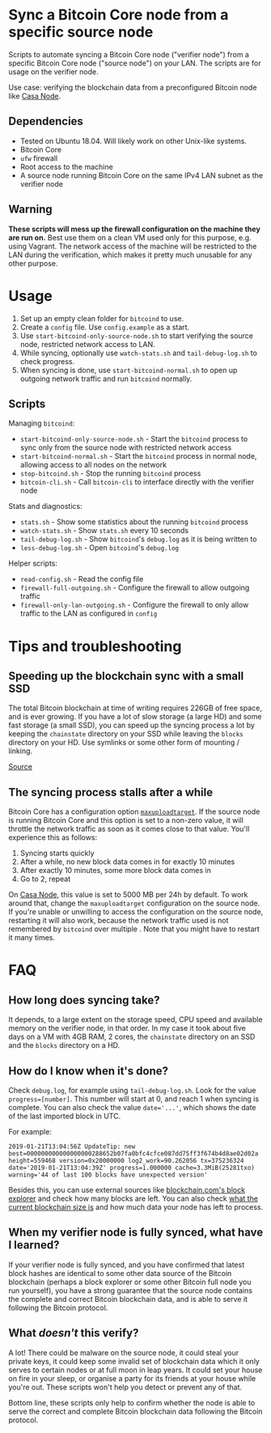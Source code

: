 # Sync a Bitcoin Core node from a specific source node

Scripts to automate syncing a Bitcoin Core node ("verifier node") from a specific Bitcoin Core node ("source node") on your LAN. The scripts are for usage on the verifier node.

Use case: verifying the blockchain data from a preconfigured Bitcoin node like [Casa Node](https://keys.casa/lightning-bitcoin-node/).

## Dependencies

* Tested on Ubuntu 18.04. Will likely work on other Unix-like systems.
* Bitcoin Core
* `ufw` firewall
* Root access to the machine
* A source node running Bitcoin Core on the same IPv4 LAN subnet as the verifier node

## Warning

**These scripts will mess up the firewall configuration on the machine they are run on.** Best use them on a clean VM used only for this purpose, e.g. using Vagrant. The network access of the machine will be restricted to the LAN during the verification, which makes it pretty much unusable for any other purpose.

# Usage

1. Set up an empty clean folder for `bitcoind` to use.
2. Create a `config` file. Use `config.example` as a start.
3. Use `start-bitcoind-only-source-node.sh` to start verifying the source node, restricted network access to LAN.
4. While syncing, optionally use `watch-stats.sh` and `tail-debug-log.sh` to check progress.
5. When syncing is done, use `start-bitcoind-normal.sh` to open up outgoing network traffic and run `bitcoind` normally.

## Scripts

Managing `bitcoind`:

- `start-bitcoind-only-source-node.sh` - Start the `bitcoind` process to sync only from the source node with restricted network access
- `start-bitcoind-normal.sh` - Start the `bitcoind` process in normal node, allowing access to all nodes on the network
- `stop-bitcoind.sh` - Stop the running `bitcoind` process
- `bitcoin-cli.sh` - Call `bitcoin-cli` to interface directly with the verifier node

Stats and diagnostics:
- `stats.sh` - Show some statistics about the running `bitcoind` process
- `watch-stats.sh` - Show `stats.sh` every 10 seconds
- `tail-debug-log.sh` - Show `bitcoind`'s `debug.log` as it is being written to
- `less-debug-log.sh` - Open `bitcoind`'s `debug.log`

Helper scripts:
- `read-config.sh` - Read the config file
- `firewall-full-outgoing.sh` - Configure the firewall to allow outgoing traffic
- `firewall-only-lan-outgoing.sh` - Configure the firewall to only allow traffic to the LAN as configured in `config`

# Tips and troubleshooting

## Speeding up the blockchain sync with a small SSD

The total Bitcoin blockchain at time of writing requires 226GB of free space, and is ever growing. If you have a lot of slow storage (a large HD) and some fast storage (a small SSD), you can speed up the syncing process a lot by keeping the `chainstate` directory on your SSD while leaving the `blocks` directory on your HD. Use symlinks or some other form of mounting / linking.

[Source](https://www.reddit.com/r/Bitcoin/comments/7iaa3t/if_you_run_a_full_node_on_a_hdd_put_your/)

## The syncing process stalls after a while

Bitcoin Core has a configuration option [`maxuploadtarget`](https://bitcoin.org/en/full-node#reduce-traffic). If the source node is running Bitcoin Core and this option is set to a non-zero value, it will throttle the network traffic as soon as it comes close to that value. You'll experience this as follows:

1. Syncing starts quickly
2. After a while, no new block data comes in for exactly 10 minutes
3. After exactly 10 minutes, some more block data comes in
4. Go to 2, repeat

On [Casa Node](https://keys.casa/lightning-bitcoin-node/), this value is set to 5000 MB per 24h by default. To work around that, change the `maxuploadtarget` configuration on the source node. If you're unable or unwilling to access the configuration on the source node, restarting it will also work, because the network traffic used is not remembered by `bitcoind` over multiple . Note that you might have to restart it many times.

# FAQ

## How long does syncing take?

It depends, to a large extent on the storage speed, CPU speed and available memory on the verifier node, in that order. In my case it took about five days on a VM with 4GB RAM, 2 cores, the `chainstate` directory on an SSD and the `blocks` directory on a HD.

## How do I know when it's done?

Check `debug.log`, for example using `tail-debug-log.sh`. Look for the value `progress=[number]`. This number will start at 0, and reach 1 when syncing is complete. You can also check the value `date='...'`, which shows the date of the last imported block in UTC.

For example:

```
2019-01-21T13:04:56Z UpdateTip: new best=000000000000000000288652b07fa0bfc4cfce087dd75ff3f674b4d8ae02d02a height=559468 version=0x20000000 log2_work=90.262056 tx=375236324 date='2019-01-21T13:04:39Z' progress=1.000000 cache=3.3MiB(25281txo) warning='44 of last 100 blocks have unexpected version'
```

Besides this, you can use external sources like [blockchain.com's block explorer](https://www.blockchain.com/explorer) and check how many blocks are left. You can also check [what the current blockchain size is](https://www.blockchain.com/charts/blocks-size?timespan=all) and how much data your node has left to process.

## When my verifier node is fully synced, what have I learned?

If your verifier node is fully synced, and you have confirmed that latest block hashes are identical to some other data source of the Bitcoin blockchain (perhaps a block explorer or some other Bitcoin full node you run yourself), you have a strong guarantee that the source node contains the complete and correct Bitcoin blockchain data, and is able to serve it following the Bitcoin protocol.

## What *doesn't* this verify?

A lot! There could be malware on the source node, it could steal your private keys, it could keep some invalid set of blockchain data which it only serves to certain nodes or at full moon in leap years. It could set your house on fire in your sleep, or organise a party for its friends at your house while you're out. These scripts won't help you detect or prevent any of that.

Bottom line, these scripts only help to confirm whether the node is able to serve the correct and complete Bitcoin blockchain data following the Bitcoin protocol.


